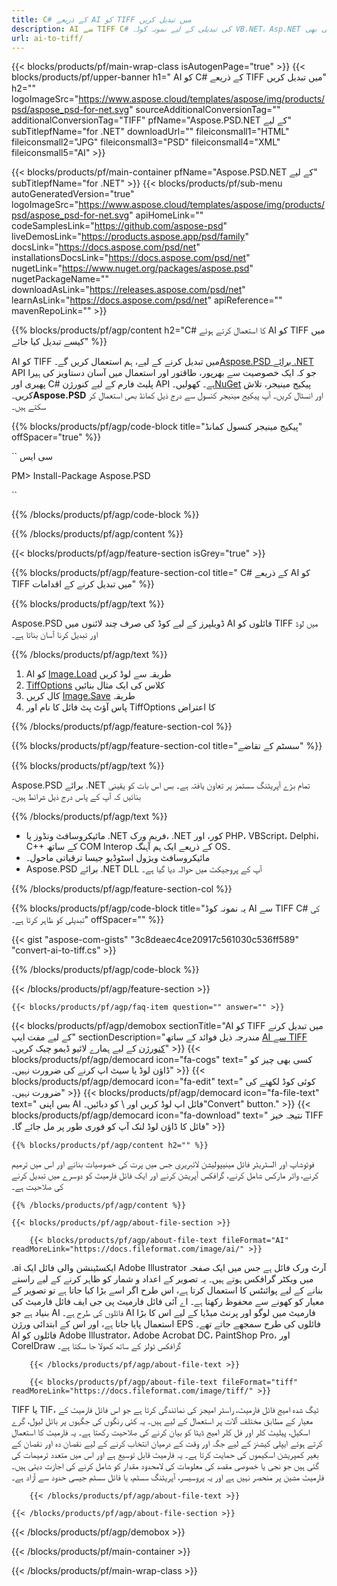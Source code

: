 ```yaml
---
title: C# کے ذریعے AI کو TIFF میں تبدیل کریں
description: AI سے TIFF C# کی تبدیلی کے لیے نمونہ کوڈ۔ VB.NET، Asp.NET یا کسی بھی .NET پر مبنی ایپلیکیشن کے اندر TIFF کنورژن کے لیے بیچ AI فائلوں کے لیے API مثالی کوڈ استعمال کریں۔
url: ai-to-tiff/
---
```


{{< blocks/products/pf/main-wrap-class isAutogenPage="true" >}}
{{< blocks/products/pf/upper-banner h1=" AI کو C# کے ذریعے TIFF میں تبدیل کریں" h2="" logoImageSrc="https://www.aspose.cloud/templates/aspose/img/products/psd/aspose_psd-for-net.svg" sourceAdditionalConversionTag="" additionalConversionTag="TIFF" pfName="Aspose.PSD.NET کے لیے" subTitlepfName="for .NET" downloadUrl="" fileiconsmall1="HTML" fileiconsmall2="JPG" fileiconsmall3="PSD" fileiconsmall4="XML" fileiconsmall5="AI" >}}

{{< blocks/products/pf/main-container pfName="Aspose.PSD.NET کے لیے" subTitlepfName="for .NET" >}}
{{< blocks/products/pf/sub-menu autoGeneratedVersion="true" logoImageSrc="https://www.aspose.cloud/templates/aspose/img/products/psd/aspose_psd-for-net.svg" apiHomeLink="" codeSamplesLink="https://github.com/aspose-psd" liveDemosLink="https://products.aspose.app/psd/family" docsLink="https://docs.aspose.com/psd/net" installationsDocsLink="https://docs.aspose.com/psd/net" nugetLink="https://www.nuget.org/packages/aspose.psd" nugetPackageName="" downloadAsLink="https://releases.aspose.com/psd/net" learnAsLink="https://docs.aspose.com/psd/net" apiReference="" mavenRepoLink="" >}}

{{% blocks/products/pf/agp/content h2="C# کا استعمال کرتے ہوئے AI کو TIFF میں کیسے تبدیل کیا جائے" %}}

AI کو TIFF میں تبدیل کرنے کے لیے، ہم استعمال کریں گے۔<a href="/psd/{{< lang-code >}}net">Aspose.PSD برائے .NET</a> API جو کہ ایک خصوصیت سے بھرپور، طاقتور اور استعمال میں آسان دستاویز کی ہیرا پھیری اور C# پلیٹ فارم کے لیے کنورژن API ہے۔ کھولیں۔<a href="https://www.nuget.org/packages/aspose.psd">NuGet</a> پیکیج مینیجر، تلاش کریں۔<b>Aspose.PSD</b> اور انسٹال کریں۔ آپ پیکیج مینیجر کنسول سے درج ذیل کمانڈ بھی استعمال کر سکتے ہیں۔

{{% blocks/products/pf/agp/code-block title="پیکیج مینیجر کنسول کمانڈ" offSpacer="true" %}}

`` سی ایس

PM> Install-Package Aspose.PSD

``

{{% /blocks/products/pf/agp/code-block %}}

{{% /blocks/products/pf/agp/content %}}

{{< blocks/products/pf/agp/feature-section isGrey="true" >}}

{{% blocks/products/pf/agp/feature-section-col title=" C# کے ذریعے AI کو TIFF میں تبدیل کرنے کے اقدامات" %}}

{{% blocks/products/pf/agp/text %}}

 Aspose.PSD ڈویلپرز کے لیے کوڈ کی صرف چند لائنوں میں AI فائلوں کو TIFF میں لوڈ اور تبدیل کرنا آسان بناتا ہے۔

{{% /blocks/products/pf/agp/text %}}

1. AI کو [Image.Load](https://apireference.aspose.com/psd/net/aspose.psd/image/methods/load/index) طریقہ سے لوڈ کریں
1. [TiffOptions](https://apireference.aspose.com/psd/net/aspose.psd.imageoptions/TiffOptions) کلاس کی ایک مثال بنائیں
1. کال کریں [Image.Save](https://apireference.aspose.com/psd/net/aspose.psd/image/methods/save/index) طریقہ
1. پاس آؤٹ پٹ فائل کا نام اور TiffOptions کا اعتراض

{{% /blocks/products/pf/agp/feature-section-col %}}

{{% blocks/products/pf/agp/feature-section-col title="سسٹم کے تقاضے" %}}

{{% blocks/products/pf/agp/text %}}

 Aspose.PSD برائے .NET تمام بڑے آپریٹنگ سسٹمز پر تعاون یافتہ ہے۔ بس اس بات کو یقینی بنائیں کہ آپ کے پاس درج ذیل شرائط ہیں۔

{{% /blocks/products/pf/agp/text %}}

- مائیکروسافٹ ونڈوز یا .NET فریم ورک، .NET کور، اور PHP، VBScript، Delphi، C++ کے ساتھ COM Interop کے ذریعے ایک ہم آہنگ OS۔
- مائیکروسافٹ ویژول اسٹوڈیو جیسا ترقیاتی ماحول۔
- Aspose.PSD برائے .NET DLL آپ کے پروجیکٹ میں حوالہ دیا گیا ہے۔

{{% /blocks/products/pf/agp/feature-section-col %}}

{{% blocks/products/pf/agp/code-block title="یہ نمونہ کوڈ AI سے TIFF C# کی تبدیلی کو ظاہر کرتا ہے۔" offSpacer="" %}}

{{< gist "aspose-com-gists" "3c8deaec4ce20917c561030c536ff589" "convert-ai-to-tiff.cs" >}}

{{% /blocks/products/pf/agp/code-block %}}

{{< /blocks/products/pf/agp/feature-section >}}

    {{< blocks/products/pf/agp/faq-item question="" answer="" >}}
 

<!-- aboutfile Starts -->

{{< blocks/products/pf/agp/demobox sectionTitle="AI کو TIFF میں تبدیل کرنے کے لیے مفت ایپ" sectionDescription="مندرجہ ذیل فوائد کے ساتھ [AI سے TIFF کنورژن](https://products.aspose.app/psd/conversion/ai-to-tiff) کے لیے ہمارے لائیو ڈیمو چیک کریں۔" >}}
        {{< blocks/products/pf/agp/democard icon="fa-cogs" text=" کسی بھی چیز کو ڈاؤن لوڈ یا سیٹ اپ کرنے کی ضرورت نہیں۔" >}}
        {{< blocks/products/pf/agp/democard icon="fa-edit" text=" کوئی کوڈ لکھنے کی ضرورت نہیں۔" >}}
        {{< blocks/products/pf/agp/democard icon="fa-file-text" text=" بس اپنی AI فائل اپ لوڈ کریں اور \ کو دبائیں۔\"Convert\" button." >}}
        {{< blocks/products/pf/agp/democard icon="fa-download" text=" نتیجہ خیز TIFF فائل کا ڈاؤن لوڈ لنک آپ کو فوری طور پر مل جائے گا۔" >}}

    {{% blocks/products/pf/agp/content h2="" %}}

فوٹوشاپ اور السٹریٹر فائل مینیپولیشن لائبریری جس میں پرت کی خصوصیات بنانے اور اس میں ترمیم کرنے، واٹر مارکس شامل کرنے، گرافکس آپریشن کرنے اور ایک فائل فارمیٹ کو دوسرے میں تبدیل کرنے کی صلاحیت ہے۔



    {{% /blocks/products/pf/agp/content %}}

    {{< blocks/products/pf/agp/about-file-section >}}

        {{< blocks/products/pf/agp/about-file-text fileFormat="AI" readMoreLink="https://docs.fileformat.com/image/ai/" >}}
.ai ایکسٹینشن والی فائل ایک Adobe Illustrator آرٹ ورک فائل ہے جس میں ایک صفحہ میں ویکٹر گرافکس ہوتے ہیں۔ یہ تصویر کے اعداد و شمار کو ظاہر کرنے کے لیے راستے بنانے کے لیے پوائنٹس کا استعمال کرتا ہے، اس طرح اگر اسے بڑا کیا جاتا ہے تو تصویر کے معیار کو کھونے سے محفوظ رکھتا ہے۔ اے آئی فائل فارمیٹ پی جی ایف فائل فارمیٹ کی بنیاد ہے جو AI فائلوں کی طرح ہے۔ AI فارمیٹ میں لوگو اور پرنٹ میڈیا کے لیے اس کا بڑا استعمال پایا جاتا ہے، اور اس کے ابتدائی ورژن EPS فائلوں کی طرح سمجھے جاتے تھے۔ AI فائلوں کو Adobe Illustrator، Adobe Acrobat DC، PaintShop Pro، اور CorelDraw گرافکس ٹولز کے ساتھ کھولا جا سکتا ہے۔

        {{< /blocks/products/pf/agp/about-file-text >}}

        {{< blocks/products/pf/agp/about-file-text fileFormat="tiff" readMoreLink="https://docs.fileformat.com/image/tiff/" >}}
TIFF یا TIF، ٹیگ شدہ امیج فائل فارمیٹ، راسٹر امیجز کی نمائندگی کرتا ہے جو اس فائل فارمیٹ کے معیار کے مطابق مختلف آلات پر استعمال کے لیے ہیں۔ یہ کئی رنگوں کی جگہوں پر بائل لیول، گرے اسکیل، پیلیٹ کلر اور فل کلر امیج ڈیٹا کو بیان کرنے کی صلاحیت رکھتا ہے۔ یہ فارمیٹ کا استعمال کرتے ہوئے ایپلی کیشنز کے لیے جگہ اور وقت کے درمیان انتخاب کرنے کے لیے نقصان دہ اور نقصان کے بغیر کمپریشن اسکیموں کی حمایت کرتا ہے۔ یہ فارمیٹ قابل توسیع ہے اور اس میں متعدد ترمیمات کی گئی ہیں جو نجی یا خصوصی مقصد کی معلومات کی لامحدود مقدار کو شامل کرنے کی اجازت دیتی ہیں۔ فارمیٹ مشین پر منحصر نہیں ہے اور یہ پروسیسر، آپریٹنگ سسٹم، یا فائل سسٹم جیسی حدود سے آزاد ہے۔

        {{< /blocks/products/pf/agp/about-file-text >}}

    {{< /blocks/products/pf/agp/about-file-section >}}

{{< /blocks/products/pf/agp/demobox >}}

<!-- aboutfile Ends -->



{{< /blocks/products/pf/main-container >}}
    
{{< /blocks/products/pf/main-wrap-class >}}
